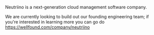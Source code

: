 Neutriino is a next-generation cloud management software company.

We are currently looking to build out our founding engineering team; if you're interested in learning more you can go do https://wellfound.com/company/neutriino
